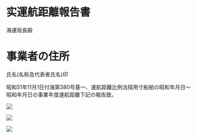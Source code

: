 # 实運航距離報告書

海運局長殿

# 事業者の住所

氏名(名称及代表者氏名)印

昭和51年11月1日付海第380号基一、運航距離比例法探用寸船舶の昭和年月日～昭和年月日の事業年度運航距離下記の報告致。

![](https://www.nta.go.jp/tmp/05be9735-b42c-46d0-a3a9-ee7679cab6c8/images/e183c327581cc1b99b78db9dc709badc8108a52ad6eaa133772f0c3b5e60a80c.jpg)

![](https://www.nta.go.jp/tmp/05be9735-b42c-46d0-a3a9-ee7679cab6c8/images/417c549d7b2f66b18a9563e970aa5305a4d549c912a4938c2526cce71bc06638.jpg)

![](https://www.nta.go.jp/tmp/05be9735-b42c-46d0-a3a9-ee7679cab6c8/images/db4df41c8a5379da5a1ccaac75de692798fae8ada42268172d7d95218aa9e338.jpg)